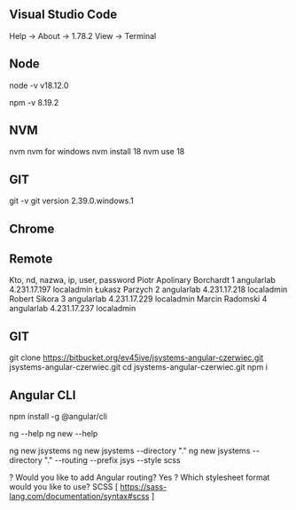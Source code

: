 

## Visual Studio Code
Help -> About -> 1.78.2
View -> Terminal

## Node
node -v
v18.12.0

npm -v
8.19.2

## NVM
nvm
nvm for windows
nvm install 18
nvm use 18

## GIT
git -v
git version 2.39.0.windows.1

## Chrome


## Remote
Kto, nd, nazwa, ip, user, password
Piotr Apolinary Borchardt 1 angularlab 4.231.17.197 localadmin 
Łukasz Parzych 2 angularlab 4.231.17.218 localadmin 
Robert Sikora 3 angularlab 4.231.17.229 localadmin 
Marcin Radomski 4 angularlab 4.231.17.237 localadmin 


## GIT 
git clone https://bitbucket.org/ev45ive/jsystems-angular-czerwiec.git jsystems-angular-czerwiec.git
cd jsystems-angular-czerwiec.git
npm i 

## Angular CLI
npm install -g @angular/cli

ng --help
ng new --help


ng new jsystems 
ng new jsystems --directory "."
ng new jsystems --directory "." --routing --prefix jsys --style scss 

? Would you like to add Angular routing? Yes
? Which stylesheet format would you like to use? SCSS   [ https://sass-lang.com/documentation/syntax#scss                ]